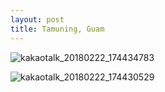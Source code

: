 ```yaml
---
layout: post
title: Tamuning, Guam
---
```


![kakaotalk_20180222_174434783](https://user-images.githubusercontent.com/26464535/36528529-c63bb044-17f8-11e8-934b-7ccbdf76b11d.jpg)


![kakaotalk_20180222_174430529](https://user-images.githubusercontent.com/26464535/36528406-4fc2b598-17f8-11e8-9991-c517bd8f4696.jpg)
